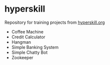 # hyperskill
Repository for training projects from [hyperskill.org](https://hyperskill.org/)

* Coffee Machine
* Credit Calculator
* Hangman
* Simple Banking System
* Simple Chatty Bot
* Zookeeper